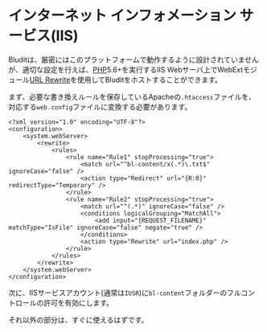 # インターネット インフォメーション サービス(IIS)
<!-- position: 4 -->

Bluditは、厳密にはこのプラットフォームで動作するように設計されていませんが、適切な設定を行えば、[PHP](https://docs.microsoft.com/en-us/iis/application-frameworks/scenario-build-a-php-website-on-iis/configuring-step-1-install-iis-and-php)5.6+を実行するIIS Webサーバ上でWebExtモジュール[URL Rewrite](https://www.iis.net/downloads/microsoft/url-rewrite)を使用してBluditをホストすることができます。

まず、必要な書き換えルールを保存しているApacheの`.htaccess`ファイルを、対応する`web.config`ファイルに変換する必要があります。

```
<?xml version="1.0" encoding="UTF-8"?>
<configuration>
    <system.webServer>
        <rewrite>
            <rules>
                <rule name="Rule1" stopProcessing="true">
                    <match url="^bl-content/x(.*)\.txt$" ignoreCase="false" />
                    <action type="Redirect" url="{R:0}" redirectType="Temporary" />
                </rule>
                <rule name="Rule2" stopProcessing="true">
                    <match url="^(.*)" ignoreCase="false" />
                    <conditions logicalGrouping="MatchAll">
                        <add input="{REQUEST_FILENAME}" matchType="IsFile" ignoreCase="false" negate="true" />
                    </conditions>
                    <action type="Rewrite" url="index.php" />
                </rule>
            </rules>
        </rewrite>
    </system.webServer>
</configuration>
```

次に、IISサービスアカウント(通常は`IUSR`)に`bl-content`フォルダーのフルコントロールの許可を有効にします。

それ以外の部分は、すぐに使えるはずです。
